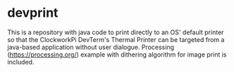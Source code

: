 # devprint

This is a repository with java code to print directly to an OS' default printer so that the ClockworkPi DevTerm's Thermal Printer can be targeted from a java-based application without user dialogue. Processing (https://processing.org/) example with dithering algorithm for image print is included.
